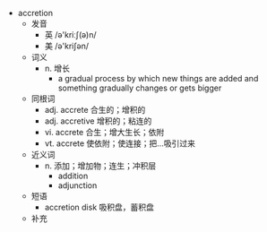 - accretion
  - 发音
    - 英 /ə'kriːʃ(ə)n/
    - 美 /ə'kriʃən/
  - 词义
    - n. 增长
      - a gradual process by which new things are added and something gradually changes or gets bigger
  - 同根词
    - adj. accrete 合生的；增积的
    - adj. accretive 增积的；粘连的
    - vi. accrete 合生；增大生长；依附
    - vt. accrete 使依附；使连接；把…吸引过来
  - 近义词
    - n. 添加；增加物；连生；冲积层
      - addition
      - adjunction
  - 短语
    - accretion disk 吸积盘，蓄积盘
  - 补充